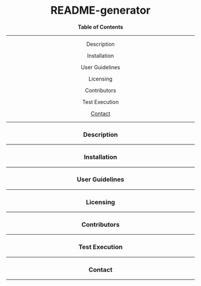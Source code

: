 <div align='center'>
<h1><strong>README-generator</strong></h1>

<strong>Table of Contents</strong>  
<hr>
  <p>Description</p>
  <p>Installation</p>
  <p>User Guidelines</p>
  <p>Licensing</p>
  <p>Contributors</p>
  <p>Test Execution</p>
  <p><a href='#contact'>Contact</a></p>

<hr>
</div>

<div align='center'>
  <h3><a id='desc'>Description</a></h3>
</div>

<hr>

<div align='center'>
  <h3><a id='install'>Installation</a></h3>
</div>

<hr>

<div align='center'>
  <h3><a id='user'>User Guidelines</a></h3>
</div>

<hr>

<div align='center'>
  <h3><a id='license'>Licensing</a></h3>
</div>

<hr>

<div align='center'>
  <h3>Contributors</h3>
</div>

<hr>

<div align='center'>
  <h3>Test Execution</h3>
</div>

<hr>

<div align='center'>
  <h3><a id='contact'>Contact<a></h3>
</div>

<hr>
